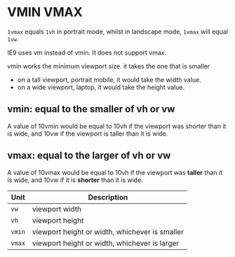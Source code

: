 # VMIN VMAX

`1vmax` equals `1vh` in portrait mode, whilst in landscape mode, `1vmax` will equal `1vw`.

IE9 uses vm instead of vmin. It does not support vmax.

vmin works the minimum viewport size. it takes the one that is smaller

* on a tall viewport, portrait mobile, it would take the width value.
* on a wide viewport, laptop, it would take the height value.

## vmin: equal to the smaller of vh or vw

A value of 10vmin would be equal to 10vh if the viewport was shorter than it is wide, and 10vw if the viewport is taller than it is wide.

## vmax: equal to the larger of vh or vw

A value of 10vmax would be equal to 10vh if the viewport was **taller** than it is wide, and 10vw if it is **shorter** than it is wide.

| Unit | Description |
| --- | --- |
| `vw` | viewport width |
| `vh` | viewport height |
| `vmin` | viewport height or width, whichever is smaller |
| `vmax` | viewport height or width, whichever is larger |
